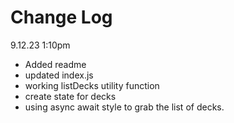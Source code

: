 # Change Log

9.12.23 1:10pm
- Added readme
- updated index.js
- working listDecks utility function
- create state for decks
- using async await style to grab the list of decks.
